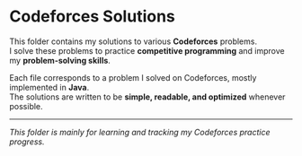 # Codeforces Solutions

This folder contains my solutions to various **Codeforces** problems.  
I solve these problems to practice **competitive programming** and improve my **problem-solving skills**.

Each file corresponds to a problem I solved on Codeforces, mostly implemented in **Java**.  
The solutions are written to be **simple, readable, and optimized** whenever possible.

---

_This folder is mainly for learning and tracking my Codeforces practice progress._
